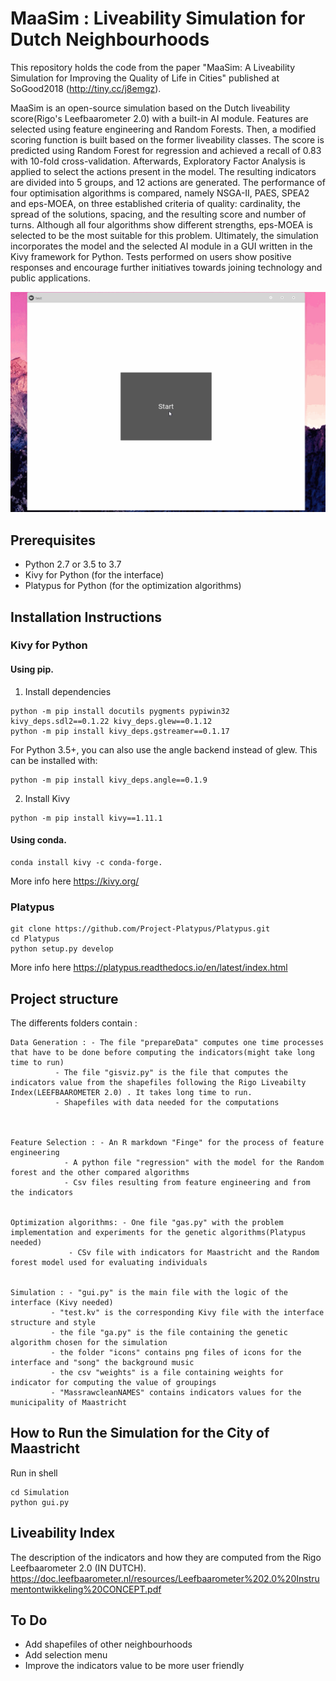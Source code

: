 # MaaSim : Liveability Simulation for Dutch Neighbourhoods

This repository holds the code from the paper "MaaSim: A Liveability Simulation for Improving the Quality of Life in Cities" published at SoGood2018 (http://tiny.cc/j8emgz).

MaaSim is an open-source simulation based on the Dutch liveability score(Rigo's Leefbaarometer 2.0)  with a built-in AI module. Features are selected using feature engineering and Random Forests. Then, a modified scoring function is built based on the former liveability classes. The score is predicted using Random Forest for regression and achieved a recall of 0.83 with 10-fold cross-validation. Afterwards, Exploratory Factor Analysis is applied to select the actions present in the model. The resulting indicators are divided into 5 groups, and 12 actions are generated. The performance of four optimisation algorithms is compared, namely NSGA-II, PAES, SPEA2 and eps-MOEA, on three established criteria of quality: cardinality, the spread of the solutions, spacing, and the resulting score and number of turns. Although all four algorithms show different strengths, eps-MOEA is selected to be the most suitable for this problem. Ultimately, the simulation incorporates the model and the selected AI module in a GUI written in the Kivy framework for Python. Tests performed on users show positive responses and encourage further initiatives towards joining technology and public applications.


![](june.gif)



## Prerequisites 


* Python 2.7 or 3.5 to 3.7 
* Kivy for Python (for the interface)
* Platypus for Python (for the optimization algorithms)


## Installation Instructions

### Kivy for Python

#### Using pip.

1. Install dependencies
````
python -m pip install docutils pygments pypiwin32 kivy_deps.sdl2==0.1.22 kivy_deps.glew==0.1.12
python -m pip install kivy_deps.gstreamer==0.1.17
````
For Python 3.5+, you can also use the angle backend instead of glew. This can be installed with: 

````
python -m pip install kivy_deps.angle==0.1.9
````

2. Install Kivy

````
python -m pip install kivy==1.11.1
````

#### Using conda.

````
conda install kivy -c conda-forge.
````

More info here https://kivy.org/


### Platypus 

````
git clone https://github.com/Project-Platypus/Platypus.git
cd Platypus
python setup.py develop
````
More info here https://platypus.readthedocs.io/en/latest/index.html

## Project structure


The differents folders contain :

	Data Generation : - The file "prepareData" computes one time processes that have to be done before computing the indicators(might take long time to run)
			  - The file "gisviz.py" is the file that computes the indicators value from the shapefiles following the Rigo Liveabilty Index(LEEFBAAROMETER 2.0) . It takes long time to run. 
			  - Shapefiles with data needed for the computations



	Feature Selection : - An R markdown "Finge" for the process of feature engineering
			    - A python file "regression" with the model for the Random forest and the other compared algorithms 
			    - Csv files resulting from feature engineering and from the indicators


	Optimization algorithms: - One file "gas.py" with the problem implementation and experiments for the genetic algorithms(Platypus needed)
				 - CSv file with indicators for Maastricht and the Random forest model used for evaluating individuals


	Simulation : - "gui.py" is the main file with the logic of the interface (Kivy needed)
		     - "test.kv" is the corresponding Kivy file with the interface structure and style 
		     - the file "ga.py" is the file containing the genetic algorithm chosen for the simulation
		     - the folder "icons" contains png files of icons for the interface and "song" the background music
		     - the csv "weights" is a file containing weights for indicator for computing the value of groupings
		     - "MassrawcleanNAMES" contains indicators values for the municipality of Maastricht
		     
## How to Run the Simulation for the City of Maastricht 

Run in shell 
```
cd Simulation
python gui.py
```

## Liveability Index 
 The description of the indicators and how they are computed from the Rigo Leefbaarometer 2.0 (IN DUTCH).
 https://doc.leefbaarometer.nl/resources/Leefbaarometer%202.0%20Instrumentontwikkeling%20CONCEPT.pdf


## To Do 
* Add shapefiles of other neighbourhoods
* Add selection menu
* Improve the indicators value to be more user friendly




